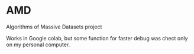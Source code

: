 # AMD
Algorithms of Massive Datasets project

Works in Google colab, but some function for faster debug was chect only on my personal computer.

